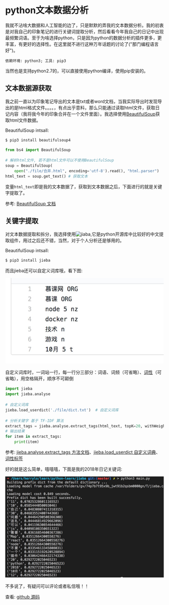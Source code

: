 # python文本数据分析

我就不沾啥大数据和人工智能的边了，只是默默的弄我的文本数据分析。我的初衷是对我自己的印象笔记的进行关键词提取分析，然后看看今年我自己的日记中出现最频繁词语。至于为啥选择python，只是因为python的数据分析的插件更多，更丰富，有更好的选择性。在这里就不进行这种万年话题的讨论了("那门编程语言好")。

```依赖环境: python3; 工具: pip3```

当然也是支持python2.7的，可以直接使用python编译，使用pip安装的。

## 文本数据源获取

我之前一直以为印象笔记导出的文本是txt或者word文档，当我实际导出时发现导出的是html格式文件。。。。，有点出乎意料，那么只能通过读取html文件，获取日记内容（我将我今年的印象合并在一个文件里面）。我选择使用[BeautifulSoup](https://www.crummy.com/software/BeautifulSoup/bs4/doc.zh/)获取html文件数据。

BeautifulSoup intsall:
```cmd
$ pip3 install beautifulsoup4
```

```python
from bs4 import BeautifulSoup

# 解析html文件, 若不是html文件可以不使用BeautifulSoup
soup = BeautifulSoup(
    open("./file/合并.html", encoding='utf-8').read(), "html.parser")
html_text = soup.get_text() # 获取文本
```
变量```html_text```即是我的文本数据了，获取到文本数据之后，下面进行的就是关键字提取了。

参考:  [BeautifulSoup 文档](https://www.crummy.com/software/BeautifulSoup/bs4/doc.zh/)

## 关键字提取

对文本数据提取和拆分，我选择使用![jiaba](https://github.com/fxsjy/jieba),它是python开源库中比较好的中文提取组件，用过之后还不错，当然，对于个人分析还是够用的。

BeautifulSoup intsall:
```cmd
$ pip3 install jieba
```

而且jieba还可以自定义词库哦，看下图:

![img](../img/dirt.jpg)

自定义词库时，一词站一行，每一行分三部分：词语、词频（可省略）、[词性](https://github.com/baidu/lac#%E4%BB%BB%E5%8A%A1%E5%AE%9A%E4%B9%89%E4%B8%8E%E5%BB%BA%E6%A8%A1)（可省略），用空格隔开，顺序不可颠倒

```python
import jieba
import jieba.analyse

# 自定义词库
jieba.load_userdict('./file/dict.txt')  # 自定义词库

# 分析关键字 基于 TF-IDF 算法
extract_tags = jieba.analyse.extract_tags(html_text, topK=20, withWeight=True)
# 输出结果
for item in extract_tags:
    print(item)
```
参考: [jieba.analyse.extract_tags 方法文档](https://github.com/fxsjy/jieba#%E5%9F%BA%E4%BA%8E-tf-idf-%E7%AE%97%E6%B3%95%E7%9A%84%E5%85%B3%E9%94%AE%E8%AF%8D%E6%8A%BD%E5%8F%96)、[jieba.load_userdict 自定义词典](https://github.com/fxsjy/jieba#%E8%BD%BD%E5%85%A5%E8%AF%8D%E5%85%B8)、[词性标签](https://github.com/baidu/lac#%E4%BB%BB%E5%8A%A1%E5%AE%9A%E4%B9%89%E4%B8%8E%E5%BB%BA%E6%A8%A1)

好的就是这么简单，嘻嘻嘻，下面是我的2018年日记关键词:

![2018关键字](../img/jieba.jpg)

不多说了，有疑问可以评论或者私信哦！！

查看: [github 源码](https://github.com/HerryLo/python/tree/master/jieba)
